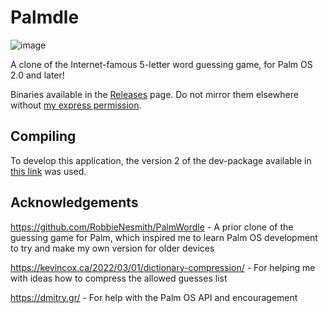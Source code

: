 # Palmdle

![image](https://user-images.githubusercontent.com/9155588/155938313-9657fd95-81a3-43f7-8d41-3155108eaeeb.png)

A clone of the Internet-famous 5-letter word guessing game, for Palm OS 2.0 and later!

Binaries available in the [Releases][2] page. Do not mirror them elsewhere without [my express permission][3].

## Compiling

To develop this application, the version 2 of the dev-package available in [this link][1] was used.

## Acknowledgements

https://github.com/RobbieNesmith/PalmWordle - A prior clone of the guessing game for Palm, which inspired me to learn Palm OS development to try and make my own version for older devices

https://kevincox.ca/2022/03/01/dictionary-compression/ - For helping me with ideas how to compress the allowed guesses list

https://dmitry.gr/ - For help with the Palm OS API and encouragement

[1]: https://palm2000.com/projects/compilingAndBuildingPalmOsAppsOnUbuntu2004LTS.php
[2]: https://github.com/Lana-chan/palmdle/releases
[3]: https://maple.pet/about
